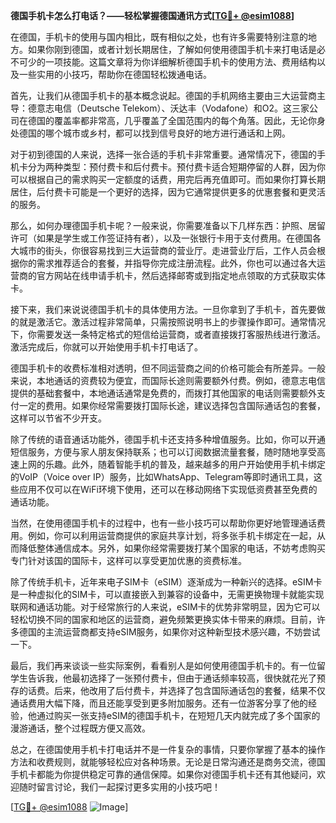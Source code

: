 **德国手机卡怎么打电话？——轻松掌握德国通讯方式[[TG💪+ @esim1088](https://t.me/s/esim1088)]**

在德国，手机卡的使用与国内相比，既有相似之处，也有许多需要特别注意的地方。如果你刚到德国，或者计划长期居住，了解如何使用德国手机卡来打电话是必不可少的一项技能。这篇文章将为你详细解析德国手机卡的使用方法、费用结构以及一些实用的小技巧，帮助你在德国轻松拨通电话。

首先，让我们从德国手机卡的基本概念说起。德国的手机网络主要由三大运营商主导：德意志电信（Deutsche Telekom）、沃达丰（Vodafone）和O2。这三家公司在德国的覆盖率都非常高，几乎覆盖了全国范围内的每个角落。因此，无论你身处德国的哪个城市或乡村，都可以找到信号良好的地方进行通话和上网。

对于初到德国的人来说，选择一张合适的手机卡非常重要。通常情况下，德国的手机卡分为两种类型：预付费卡和后付费卡。预付费卡适合短期停留的人群，因为你可以根据自己的需求购买一定额度的话费，用完后再充值即可。而如果你打算长期居住，后付费卡可能是一个更好的选择，因为它通常提供更多的优惠套餐和更灵活的服务。

那么，如何办理德国手机卡呢？一般来说，你需要准备以下几样东西：护照、居留许可（如果是学生或工作签证持有者），以及一张银行卡用于支付费用。在德国各大城市的街头，你很容易找到三大运营商的营业厅。走进营业厅后，工作人员会根据你的需求推荐适合的套餐，并指导你完成注册流程。此外，你也可以通过各大运营商的官方网站在线申请手机卡，然后选择邮寄或到指定地点领取的方式获取实体卡。

接下来，我们来说说德国手机卡的具体使用方法。一旦你拿到了手机卡，首先要做的就是激活它。激活过程非常简单，只需按照说明书上的步骤操作即可。通常情况下，你需要发送一条特定格式的短信给运营商，或者直接拨打客服热线进行激活。激活完成后，你就可以开始使用手机卡打电话了。

德国手机卡的收费标准相对透明，但不同运营商之间的价格可能会有所差异。一般来说，本地通话的资费较为便宜，而国际长途则需要额外付费。例如，德意志电信提供的基础套餐中，本地通话通常是免费的，而拨打其他国家的电话则需要额外支付一定的费用。如果你经常需要拨打国际长途，建议选择包含国际通话包的套餐，这样可以节省不少开支。

除了传统的语音通话功能外，德国手机卡还支持多种增值服务。比如，你可以开通短信服务，方便与家人朋友保持联系；也可以订阅数据流量套餐，随时随地享受高速上网的乐趣。此外，随着智能手机的普及，越来越多的用户开始使用手机卡绑定的VoIP（Voice over IP）服务，比如WhatsApp、Telegram等即时通讯工具，这些应用不仅可以在WiFi环境下使用，还可以在移动网络下实现低资费甚至免费的通话功能。

当然，在使用德国手机卡的过程中，也有一些小技巧可以帮助你更好地管理通话费用。例如，你可以利用运营商提供的家庭共享计划，将多张手机卡绑定在一起，从而降低整体通信成本。另外，如果你经常需要拨打某个国家的电话，不妨考虑购买专门针对该国的国际卡，这样可以享受更加优惠的资费标准。

除了传统手机卡，近年来电子SIM卡（eSIM）逐渐成为一种新兴的选择。eSIM卡是一种虚拟化的SIM卡，可以直接嵌入到兼容的设备中，无需更换物理卡就能实现联网和通话功能。对于经常旅行的人来说，eSIM卡的优势非常明显，因为它可以轻松切换不同的国家和地区的运营商，避免频繁更换实体卡带来的麻烦。目前，许多德国的主流运营商都支持eSIM服务，如果你对这种新型技术感兴趣，不妨尝试一下。

最后，我们再来谈谈一些实际案例，看看别人是如何使用德国手机卡的。有一位留学生告诉我，他最初选择了一张预付费卡，但由于通话频率较高，很快就花光了预存的话费。后来，他改用了后付费卡，并选择了包含国际通话包的套餐，结果不仅通话费用大幅下降，而且还能享受到更多附加服务。还有一位游客分享了他的经验，他通过购买一张支持eSIM的德国手机卡，在短短几天内就完成了多个国家的漫游通话，整个过程既方便又高效。

总之，在德国使用手机卡打电话并不是一件复杂的事情，只要你掌握了基本的操作方法和收费规则，就能够轻松应对各种场景。无论是日常沟通还是商务交流，德国手机卡都能为你提供稳定可靠的通信保障。如果你对德国手机卡还有其他疑问，欢迎随时留言讨论，我们一起探讨更多实用的小技巧吧！

[[TG💪+ @esim1088](https://t.me/s/esim1088) ![Image](https://i.postimg.cc/4NQfJmqS/Snipaste-2025-05-13-00-14-12.png)]